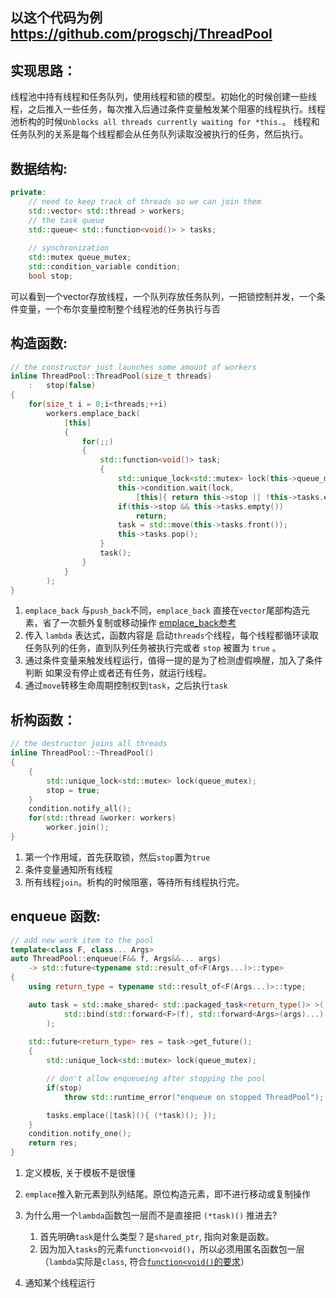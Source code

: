 ## 以这个代码为例 https://github.com/progschj/ThreadPool

## 实现思路：
线程池中持有线程和任务队列，使用线程和锁的模型。初始化的时候创建一些线程，之后推入一些任务，每次推入后通过条件变量触发某个阻塞的线程执行。线程池析构的时候`Unblocks all threads currently waiting for *this.`。 线程和任务队列的关系是每个线程都会从任务队列读取没被执行的任务，然后执行。

## 数据结构:
```cpp
private:
    // need to keep track of threads so we can join them
    std::vector< std::thread > workers;
    // the task queue
    std::queue< std::function<void()> > tasks;
    
    // synchronization
    std::mutex queue_mutex;
    std::condition_variable condition;
    bool stop;
```
可以看到一个vector存放线程，一个队列存放任务队列，一把锁控制并发，一个条件变量，一个布尔变量控制整个线程池的任务执行与否

## 构造函数:
```cpp
// the constructor just launches some amount of workers
inline ThreadPool::ThreadPool(size_t threads)
    :   stop(false)
{
    for(size_t i = 0;i<threads;++i)
        workers.emplace_back(
            [this]
            {
                for(;;)
                {
                    std::function<void()> task;
                    {
                        std::unique_lock<std::mutex> lock(this->queue_mutex);
                        this->condition.wait(lock,
                            [this]{ return this->stop || !this->tasks.empty(); });
                        if(this->stop && this->tasks.empty())
                            return;
                        task = std::move(this->tasks.front());
                        this->tasks.pop();
                    }
                    task();
                }
            }
        );
}
```
1. `emplace_back` 与`push_back`不同，`emplace_back` 直接在`vector`尾部构造元素，省了一次额外复制或移动操作 [emplace_back参考](https://zh.cppreference.com/w/cpp/container/vector/emplace_back)
2. 传入 `lambda` 表达式，函数内容是 启动`threads`个线程，每个线程都循环读取任务队列的任务，直到队列任务被执行完或者 `stop` 被置为 `true` 。
3. 通过条件变量来触发线程运行，值得一提的是为了检测虚假唤醒，加入了条件判断 如果没有停止或者还有任务，就运行线程。
4. 通过`move`转移生命周期控制权到`task`，之后执行`task`

## 析构函数：
```cpp
// the destructor joins all threads
inline ThreadPool::~ThreadPool()
{
    {
        std::unique_lock<std::mutex> lock(queue_mutex);
        stop = true;
    }
    condition.notify_all();
    for(std::thread &worker: workers)
        worker.join();
}
```

1. 第一个作用域，首先获取锁，然后`stop`置为`true`
2. 条件变量通知所有线程
3. 所有线程`join`。析构的时候阻塞，等待所有线程执行完。


## enqueue 函数:
```cpp
// add new work item to the pool
template<class F, class... Args>
auto ThreadPool::enqueue(F&& f, Args&&... args) 
    -> std::future<typename std::result_of<F(Args...)>::type>
{
    using return_type = typename std::result_of<F(Args...)>::type;

    auto task = std::make_shared< std::packaged_task<return_type()> >(
            std::bind(std::forward<F>(f), std::forward<Args>(args)...)
        );
        
    std::future<return_type> res = task->get_future();
    {
        std::unique_lock<std::mutex> lock(queue_mutex);

        // don't allow enqueueing after stopping the pool
        if(stop)
            throw std::runtime_error("enqueue on stopped ThreadPool");

        tasks.emplace([task](){ (*task)(); });
    }
    condition.notify_one();
    return res;
}
```

1. 定义模板, 关于模板不是很懂
2. `emplace`推入新元素到队列结尾。原位构造元素，即不进行移动或复制操作
3. 为什么用一个`lambda`函数包一层而不是直接把 `(*task)()` 推进去?

    1. 首先明确`task`是什么类型？是`shared_ptr`, 指向对象是函数。
    2. 因为加入`tasks`的元素`function<void()`，所以必须用匿名函数包一层（`lambda`实际是`class`, 符合[`function<void()`的要求](https://zh.cppreference.com/w/cpp/utility/functional/function)）
4. 通知某个线程运行